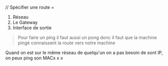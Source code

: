 // Spécifier une route = 

 1. Réseau 
 2. Le Gateway 
 3. Interface de sortie

> Pour faire un ping il faut aussi un pong donc il faut que la machine pingé connaissent la route vers notre machine

Quand on est sur le même réseau de quelqu'un on a pas besoin de sont IP, on peux ping son MACx	x	x	
<!--stackedit_data:
eyJoaXN0b3J5IjpbMTIzOTE0MDg5NywxODMyMTg0NjVdfQ==
-->